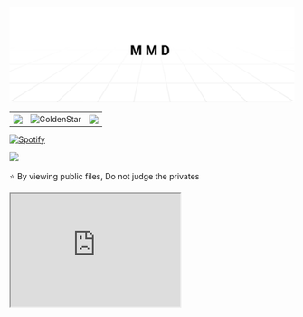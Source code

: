 <a href="https://github.com/GoldenStarq"><img alt="Social banner for GoldenStar" src="https://github.com/GoldenStarq/GoldenStarq/blob/Star/assets/header.svg"/></a>

<table>
  <tr>
    <td align="center" style="padding=0;width=50%;">
      <img align="center" style="padding=0;" src="https://github-readme-stats.vercel.app/api?username=GoldenStarq&custom_title=⭐&nbsp;GoldenStar&count_private=true&show_icons=true&border_radius=10&text_color=ffcc00" />
    </td>
    </td>
    <td align="center" style="padding=0;width=50%;">
      <img align="center" style="padding=0;" src="https://github-readme-streak-stats.herokuapp.com/?user=GoldenStarq" alt="GoldenStar" />
    </td>
    <td align="center" style="padding=0;width=50%;">
      <img align="center" style="padding=0;" src="https://github-readme-stats.vercel.app/api/top-langs/?username=GoldenStarq&layout=compact&hide=php,smarty&title_color=fff&text_color=000000" />
    </td>
  </tr>
</table>

[![Spotify](https://novatorem.vercel.app/api/spotify)](https://open.spotify.com/user/feies7xv7l65vvz5vcx6svlb5)

<!-- <a href="https://github.com/goldenstarq">
  <a href="https://discord.com/users/501787965765451786">
  <img src="https://lanyard-profile-readme.vercel.app/api/501787965765451786" align="right" />
</a> -->

![](https://komarev.com/ghpvc/?username=GoldenStarq&label=Views&color=blueviolet)

⭐ By viewing public files, Do not judge the privates

<!-- [![Top Langs card](https://github-readme-stats.vercel.app/api/top-langs/?username=GoldenStarq&card_width=550&show_icons=true&border_radius=10&theme=radical)](https://github.com/GoldenStarq) -->
<!-- [<img src="https://now-playing-codestackr.vercel.app/api/spotify-playing" alt="GoldenStar Spotify Playing" width="350" />](https://open.spotify.com/playlist/1314n5hBhXblscSTF0XsYH?si=e5eadf9f998049b5) -->

<!-- ![](https://github-readme-stats.vercel.app/api?username=GoldenStarq&count_private=true&show_icons=true&border_radius=10&text_color=ffcc00&custom_title=⭐᲼GoldenStar)

<p><img src="https://github-readme-streak-stats.herokuapp.com/?user=GoldenStarq" alt="GoldenStar" /></p>

![](https://github.com/GoldenStarq)<img src="https://github-readme-stats.vercel.app/api/top-langs/?username=GoldenStarq&layout=compact&hide=php,smarty&title_color=fff&text_color=000000" /> -->
<iframe id="inlineFrameExample"
    title="Inline Frame Example"
    width="300"
    height="200"
    src="https://goldenstarq.github.io/">
</iframe>
